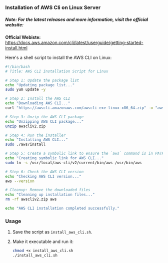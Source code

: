 ### Installation of AWS Cli on Linux Server

##### Note: For the latest releases and more information, visit the official  website:
**Official Webiste:** https://docs.aws.amazon.com/cli/latest/userguide/getting-started-install.html

Here's a shell script to install the AWS CLI on Linux:

```bash
#!/bin/bash
# Title: AWS CLI Installation Script for Linux

# Step 1: Update the package list
echo "Updating package list..."
sudo yum update -y

# Step 2: Install the AWS CLI
echo "Downloading AWS CLI..."
curl "https://awscli.amazonaws.com/awscli-exe-linux-x86_64.zip" -o "awscliv2.zip"

# Step 3: Unzip the AWS CLI package
echo "Unzipping AWS CLI package..."
unzip awscliv2.zip

# Step 4: Run the installer
echo "Installing AWS CLI..."
sudo ./aws/install

# Step 5: Create a symbolic link to ensure the `aws` command is in PATH
echo "Creating symbolic link for AWS CLI..."
sudo ln -s /usr/local/aws-cli/v2/current/bin/aws /usr/bin/aws

# Step 6: Check the AWS CLI version
echo "Checking AWS CLI version..."
aws --version

# Cleanup: Remove the downloaded files
echo "Cleaning up installation files..."
rm -rf awscliv2.zip aws

echo "AWS CLI installation completed successfully."
```

### Usage
1. Save the script as `install_aws_cli.sh`.
2. Make it executable and run it:

   ```bash
   chmod +x install_aws_cli.sh
   ./install_aws_cli.sh
   ```
